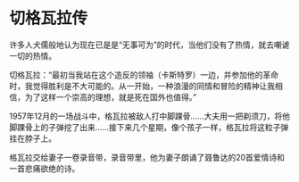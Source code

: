 # 切格瓦拉传

许多人犬儒般地认为现在已是是“无事可为”的时代，当他们没有了热情，就去嘲谑一切的热情。

切格瓦拉：“最初当我站在这个造反的领袖（卡斯特罗）一边，并参加他的革命时，我觉得胜利是不大可能的。从一开始，一种浪漫的同情和冒险的精神让我相信，为了这样一个崇高的理想，就是死在国外也值得。”

1957年12月的一场战斗中，格瓦拉被敌人打中脚踝骨……大夫用一把剃须刀，将他脚踝骨上的子弹挖了出来……接下来几个星期，像个孩子一样，格瓦拉将这粒子弹挂在脖子上。

格瓦拉交给妻子一卷录音带，录音带里，他为妻子朗诵了聂鲁达的20首爱情诗和一首悲痛欲绝的诗。